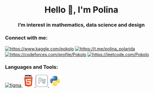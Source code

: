 <h1 align="center">Hello 👋, I'm Polina</h1>
<h3 align="center">I’m interest in mathematics, data science and design</h3>

<h3 align="left">Connect with me:</h3>
<p align="left">
<a href="https://www.kaggle.com/pokolo" target="blank"><img align="center" src="https://raw.githubusercontent.com/rahuldkjain/github-profile-readme-generator/master/src/images/icons/Social/kaggle.svg" alt="https://www.kaggle.com/pokolo" height="30" width="40" /></a>
<a href="https://t.me/polina_polarida" target="blank"><img align="center" src="https://lh3.ggpht.com/H2rdZp9dycHFbC971xPmYOZqIxinkW-xHJjRmEsrJdAoNeCobLF0VeR_5KkY56HR0BC4" alt="https://t.me/polina_polarida" height="30" width="40" /></a>
<a href="https://codeforces.com/profile/Pokolo" target="blank"><img align="center" src="https://assets.codeforces.com/images/sponsored-by-me.png" alt="https://codeforces.com/profile/Pokolo" height="80" width="100" /></a>
<a href="https://leetcode.com/Pokolo/" target="blank"><img align="center" src="https://avatars.mds.yandex.net/get-images-cbir/909845/BGn9sAmzBODmqs3BW3-QCQ5754/ocr" alt="https://leetcode.com/Pokolo" height="40" width="90" /></a>
</p>

<h3 align="left">Languages and Tools:</h3>
<p align="left"> <a href="https://www.figma.com/" target="_blank" rel="noreferrer"> <img src="https://www.vectorlogo.zone/logos/figma/figma-icon.svg" alt="figma" width="40" height="40"/> </a> <a href="https://www.w3.org/html/" target="_blank" rel="noreferrer"> <img src="https://raw.githubusercontent.com/devicons/devicon/master/icons/html5/html5-original-wordmark.svg" alt="html5" width="40" height="40"/> </a> <a href="https://www.photoshop.com/en" target="_blank" rel="noreferrer"> <img src="https://raw.githubusercontent.com/devicons/devicon/master/icons/photoshop/photoshop-line.svg" alt="photoshop" width="40" height="40"/> </a> <a href="https://www.python.org" target="_blank" rel="noreferrer"> <img src="https://raw.githubusercontent.com/devicons/devicon/master/icons/python/python-original.svg" alt="python" width="40" height="40"/> </a> </p>
